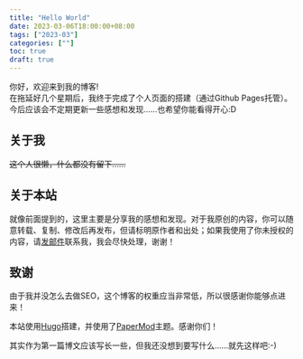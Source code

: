 ```yaml
---
title: "Hello World"
date: 2023-03-06T18:00:00+08:00
tags: ["2023-03"]
categories: [""]
toc: true
draft: true
---
```


你好，欢迎来到我的博客!  
在拖延好几个星期后，我终于完成了个人页面的搭建（通过Github Pages托管）。今后应该会不定期更新一些感想和发现……也希望你能看得开心:D  

## 关于我  

~~这个人很懒，什么都没有留下……~~  

## 关于本站  

就像前面提到的，这里主要是分享我的感想和发现。对于我原创的内容，你可以随意转载、复制、修改后再发布，但请标明原作者和出处；如果我使用了你未授权的内容，请[发邮件](mailto:sorali@sorali.org)联系我，我会尽快处理，谢谢！  

## 致谢  

由于我并没怎么去做SEO，这个博客的权重应当非常低，所以很感谢你能够点进来！  

本站使用[Hugo](https://github.com/gohugoio/hugo)搭建，并使用了[PaperMod](https://github.com/adityatelange/hugo-PaperMod)主题。感谢你们！  

其实作为第一篇博文应该写长一些，但我还没想到要写什么……就先这样吧:-)  
